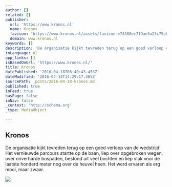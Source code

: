 ```yaml
---
author: []
related: []
publisher:
  url: 'https://www.kronos.nl'
  name: Kronos
  favicon: 'https://www.kronos.nl/assets/favicon-e74388ec719ae3a23c75e87ab2857a0b.ico'
  domain: www.kronos.nl
keywords: []
description: 'De organisatie kijkt tevreden terug op een goed verloop van de wedstrijd! Het vernieuwde parcours startte op de baan, liep over opgebroken wegen, over onverharde bospaden, bestond uit veel bochten en liep vlak voor de laatste honderd meter nog over de heuvel heen. Het werd ervaren als erg mooi, maar zwaar.'
inLanguage: nl
app_links: []
isBasedOnUrl: 'https://www.kronos.nl/'
title: Kronos
datePublished: '2016-04-18T08:49:43.458Z'
dateModified: '2016-04-14T14:29:17.465Z'
sourcePath: _posts/2016-04-18-kronos.md
published: true
inFeed: true
hasPage: false
inNav: false
_context: 'http://schema.org'
_type: MediaObject

---
```

<article style=""><h1>Kronos</h1><p>De organisatie kijkt tevreden terug op een goed verloop van de wedstrijd! Het vernieuwde parcours startte op de baan, liep over opgebroken wegen, over onverharde bospaden, bestond uit veel bochten en liep vlak voor de laatste honderd meter nog over de heuvel heen. Het werd ervaren als erg mooi, maar zwaar.</p><img src="https://www.kronos.nl/system/articlephotos/426e41aa516a097e2f13fb2d34e4663bdb8c6cca.jpg?1459455342" /></article>